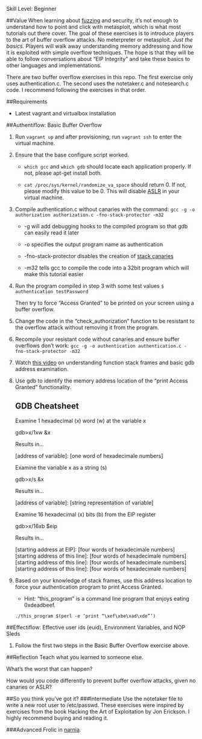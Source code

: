 Skill Level: Beginner

##Value
When learning about [fuzzing](https://en.wikipedia.org/wiki/Fuzz_testing) and security, it’s not enough to understand how to point and click with metasploit, which is what most tutorials out there cover. The goal of these exercises is to introduce players to the art of buffer overflow attacks. No meterpreter or metasploit. *Just the basics.* Players will walk away understanding memory addressing and how it is exploited with simple overflow techniques. The hope is that they will be able to follow conversations about “EIP Integrity” and take these basics to other languages and implementations.

There are two buffer overflow exercises in this repo. The first exercise only uses authentication.c. The second uses the notetaker.c and notesearch.c code. I recommend following the exercises in that order.

##Requirements
* Latest vagrant and virtualbox installation

##Authentiflow: Basic Buffer Overflow
1. Run `vagrant up` and after provisioning, run `vagrant ssh` to enter the virtual machine.

2. Ensure that the base configure script worked.

    * `which gcc` and `which gdb` should locate each application properly. If not, please apt-get install both.

    * `cat /proc/sys/kernel/randomize_va_space` should return 0. If not, please modify this value to be 0. This will disable [ASLR](https://en.wikipedia.org/wiki/Address_space_layout_randomization) in your virtual machine.

3. Compile authentication.c without canaries with the command:
    `gcc -g -o authorization authorization.c -fno-stack-protector -m32`

    * -g will add debugging hooks to the compiled program so that gdb can easily read it later

    * -o specifies the output program name as authentication

    * -fno-stack-protector disables the creation of [stack canaries](https://en.wikipedia.org/wiki/Stack_buffer_overflow#Stack_canaries)

    * -m32 tells gcc to compile the code into a 32bit program which will make this tutorial easier

4. Run the program compiled in step 3 with some test values
    `$ authentication testPassword`

    Then try to force “Access Granted” to be printed on your screen using a buffer overflow.

5. Change the code in the “check_authorization” function to be resistant to the overflow attack without removing it from the program.

6. Recompile your resistant code without canaries and ensure buffer overflows don’t work:
    `gcc -g -o authentication authentication.c -fno-stack-protector -m32`

7. Watch [this video]() on understanding function stack frames and basic gdb address examination.

8. Use gdb to identify the memory address location of the “print Access Granted” functionality.

    GDB Cheatsheet
    ----
    Examine 1 hexadecimal (x) word (w) at the variable x

    gdb>x/1xw &x

    Results in...

    [address of variable]: [one word of hexadecimale numbers]

    Examine the variable x as a string (s)

    gdb>x/s &x

    Results in...

    [address of variable]: [string representation of variable]

    Examine 16 hexadecimal (x) bits (b) from the EIP register

    gdb>x/16xb $eip

    Results in...

    [starting address at EIP]: [four words of hexadecimale numbers]
    [starting address of this line]: [four words of hexadecimale numbers]
    [starting address of this line]: [four words of hexadecimale numbers]
    [starting address of this line]: [four words of hexadecimale numbers]

9. Based on your knowledge of stack frames, use this address location to force your authentication program to print Access Granted.

    * Hint: “this_program” is a command line program that enjoys eating 0xdeadbeef.

   `./this_program $(perl -e ‘print “\xef\xbe\xad\xde”’)`

##Effectiflow: Effective user ids (euid), Environment Variables, and NOP Sleds
1. Follow the first two steps in the Basic Buffer Overflow exercise above.

##Reflection
Teach what you learned to someone else.

What’s the worst that can happen?

How would you code differently to prevent buffer overflow attacks, given no canaries or ASLR?

##So you think you’ve got it?
###Intermediate
Use the notetaker file to write a new root user to /etc/passwd.
These exercises were inspired by exercises from the book Hacking the Art of Exploitation by Jon Erickson. I highly recommend buying and reading it.

###Advanced
Frolic in [narnia](https://overthewire.org/wargames/narnia).
